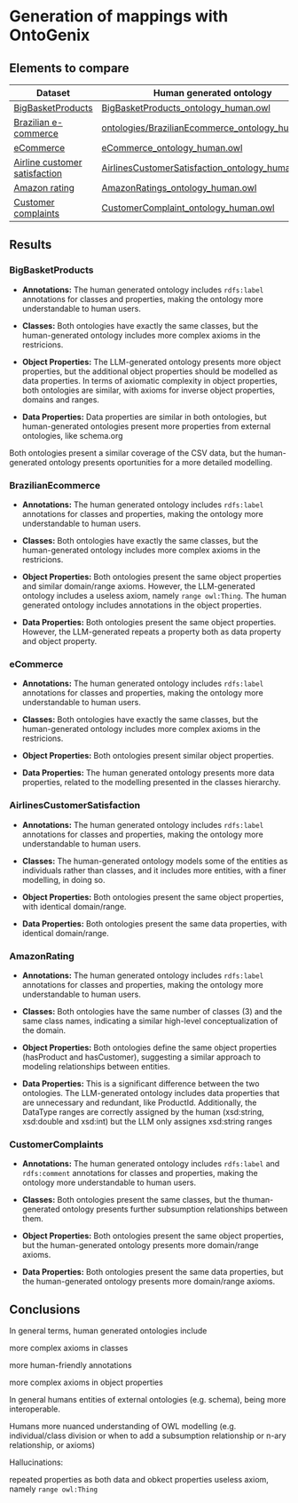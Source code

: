 # Generation of mappings with OntoGenix

## Elements to compare

| Dataset | Human generated ontology | LLM generated ontology |
| ------- | ----------------------- | --------------------- |
| [BigBasketProducts](https://www.kaggle.com/datasets/chinmayshanbhag/big-basket-products) | [BigBasketProducts_ontology_human.owl](ontologies/BigBasketProducts_ontology_human.owl) | [BigBasketProducts_ontology_LLM.owl](ontologies/BigBasketProducts_ontology_LLM.owl) |
| [Brazilian e-commerce](https://www.kaggle.com/datasets/olistbr/brazilian-ecommerce) | [ontologies/BrazilianEcommerce_ontology_human.owl](ontologies/BrazilianEcommerce_ontology_human.owl) | [ontologies/BrazilianEcommerce_ontology_LLM.owl](ontologies/BrazilianEcommerce_ontology_LLM.owl) |
| [eCommerce](https://www.kaggle.com/datasets/carrie1/ecommerce-data) | [eCommerce_ontology_human.owl](ontologies/eCommerce_ontology_human.owl) | [eCommerce_ontology_LLM.owl](ontologies/eCommerce_ontology_LLM.owl) |
| [Airline customer satisfaction](https://www.kaggle.com/datasets/sjleshrac/airlines-customer-satisfaction) | [AirlinesCustomerSatisfaction_ontology_human.owl](ontologies/AirlinesCustomerSatisfaction_ontology_human.owl) | [AirlinesCustomerSatisfaction_ontology_LLM.owl](ontologies/AirlinesCustomerSatisfaction_ontology_LLM.owl) |
| [Amazon rating](https://www.kaggle.com/datasets/skillsmuggler/amazon-ratings) | [AmazonRatings_ontology_human.owl](ontologies/AmazonRatings_ontology_human.owl) | [AmazonRatings_ontology_LLM.owl](ontologies/AmazonRatings_ontology_LLM.owl) |
| [Customer complaints](https://www.kaggle.com/datasets/utkarshx27/consumer-complaint) | [CustomerComplaint_ontology_human.owl](ontologies/CustomerComplaint_ontology_human.owl) | [CustomerComplaints_ontology_LLM.owl](ontologies/CustomerComplaints_ontology_LLM.owl) |

## Results

### BigBasketProducts

* **Annotations:** The human generated ontology includes `rdfs:label` annotations for classes and properties, making the ontology more understandable to human users.

* **Classes:** Both ontologies have exactly the same classes, but the human-generated ontology includes more complex axioms in the restricions.

* **Object Properties:** The LLM-generated ontology presents more object properties, but the additional object properties should be modelled as data properties. In terms of axiomatic complexity in object properties, both ontologies are similar, with axioms for inverse object properties, domains and ranges.

* **Data Properties:** Data properties are similar in both ontologies, but human-generated ontologies present more properties from external ontologies, like schema.org

 Both ontologies present a similar coverage of the CSV data, but the human-generated ontology presents oportunities for a more detailed modelling.

### BrazilianEcommerce

* **Annotations:** The human generated ontology includes `rdfs:label` annotations for classes and properties, making the ontology more understandable to human users.

* **Classes:** Both ontologies have exactly the same classes, but the human-generated ontology includes more complex axioms in the restricions.

* **Object Properties:** Both ontologies present the same object properties and similar domain/range axioms. However, the LLM-generated ontology includes a useless axiom, namely `range owl:Thing`. The human generated ontology includes annotations in the object properties.

* **Data Properties:** Both ontologies present the same object properties. However, the LLM-generated repeats a property both as data property and object property.

### eCommerce

* **Annotations:** The human generated ontology includes `rdfs:label` annotations for classes and properties, making the ontology more understandable to human users.

* **Classes:** Both ontologies have exactly the same classes, but the human-generated ontology includes more complex axioms in the restricions.

* **Object Properties:** Both ontologies present similar object properties.

* **Data Properties:** The human generated ontology presents more data properties, related to the modelling presented in the classes hierarchy.

### AirlinesCustomerSatisfaction

* **Annotations:** The human generated ontology includes `rdfs:label` annotations for classes and properties, making the ontology more understandable to human users.

* **Classes:** The human-generated ontology models some of the entities as individuals rather than classes, and it includes more entities, with a finer modelling, in doing so.

* **Object Properties:** Both ontologies present the same object properties, with identical domain/range.

* **Data Properties:** Both ontologies present the same data properties, with identical domain/range.

### AmazonRating

* **Annotations:** The human generated ontology includes `rdfs:label` annotations for classes and properties, making the ontology more understandable to human users.

* **Classes:** Both ontologies have the same number of classes (3) and the same class names, indicating a similar high-level conceptualization of the domain.

* **Object Properties:** Both ontologies define the same object properties (hasProduct and hasCustomer), suggesting a similar approach to modeling relationships between entities.

* **Data Properties:** This is a significant difference between the two ontologies. The LLM-generated ontology includes data properties that are unnecessary and redundant, like ProductId. Additionally, the DataType ranges are correctly assigned by the human (xsd:string, xsd:double and xsd:int) but the LLM only assignes xsd:string ranges

### CustomerComplaints

* **Annotations:** The human generated ontology includes `rdfs:label` and `rdfs:comment` annotations for classes and properties, making the ontology more understandable to human users.

* **Classes:** Both ontologies present the same classes, but the thuman-generated ontology presents further subsumption relationships between them.

* **Object Properties:** Both ontologies present the same object properties, but the human-generated ontology presents more domain/range axioms.

* **Data Properties:** Both ontologies present the same data properties, but the human-generated ontology presents more domain/range axioms.

## Conclusions

In general terms, human generated ontologies include 

more complex axioms in classes

more human-friendly annotations

more complex axioms in object properties

In general humans entities of external ontologies (e.g. schema), being more interoperable.

Humans more nuanced understanding of OWL modelling (e.g. individual/class division or when to add a subsumption relationship or n-ary relationship, or axioms)

Hallucinations: 

repeated properties as both data and obkect properties 
useless axiom, namely `range owl:Thing`

